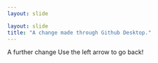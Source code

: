 ```yaml
---
layout: slide

layout: slide
title: "A change made through Github Desktop."
---
```

A further change
Use the left arrow to go back!
